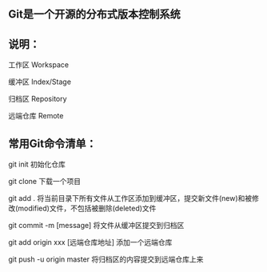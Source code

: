 
## Git是一个开源的分布式版本控制系统

## 说明：

工作区 Workspace

缓冲区 Index/Stage

归档区 Repository

远端仓库 Remote


## 常用Git命令清单：

git init 初始化仓库

git clone 下载一个项目

git add . 将当前目录下所有文件从工作区添加到缓冲区，提交新文件(new)和被修改(modified)文件，不包括被删除(deleted)文件

git commit -m [message] 将文件从缓冲区提交到归档区

git add origin xxx [远端仓库地址] 添加一个远端仓库

git push -u origin master 将归档区的内容提交到远端仓库上来


